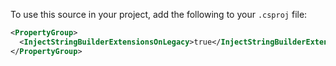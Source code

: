 To use this source in your project, add the following to your `.csproj` file:

```xml
<PropertyGroup>
  <InjectStringBuilderExtensionsOnLegacy>true</InjectStringBuilderExtensionsOnLegacy>
</PropertyGroup>
```
